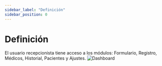 ```yaml
---
sidebar_label: "Definición"
sidebar_position: 0
---
```


# Definición

El usuario recepcionista tiene acceso a los módulos: Formulario, Registro, Médicos, Historial, Pacientes y Ajustes.
![Dashboard](/img/img_solhub/exp.recep.2.0.inicio/0.png)
